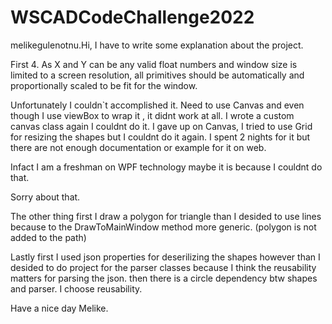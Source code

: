 # WSCADCodeChallenge2022
melikegulenotnu.Hi,
I have to write some explanation about the project.

First
4. As X and Y can be any valid float numbers and window size is limited to a screen resolution, all
primitives should be automatically and proportionally scaled to be fit for the window.

Unfortunately I couldn`t accomplished it. 
Need to use Canvas and even though I use viewBox to wrap it , it didnt work at all. I wrote a custom canvas class again I couldnt do it.
I gave up on Canvas, I tried to use Grid for resizing the shapes but I couldnt do it again.
I spent 2 nights for it but there are not enough documentation or example for it on web.

Infact I am a freshman on WPF technology maybe it is because I couldnt do that.

Sorry about that.

The other thing first I draw a polygon for triangle than I desided to use lines because to the DrawToMainWindow method more generic. 
(polygon is not added to the path)

Lastly first I used json properties for deserilizing the shapes however than I desided to do project for the parser classes 
because I think the reusability matters for parsing the json.
then there is a circle dependency btw shapes and parser. I choose reusability. 

Have a nice day
Melike.
